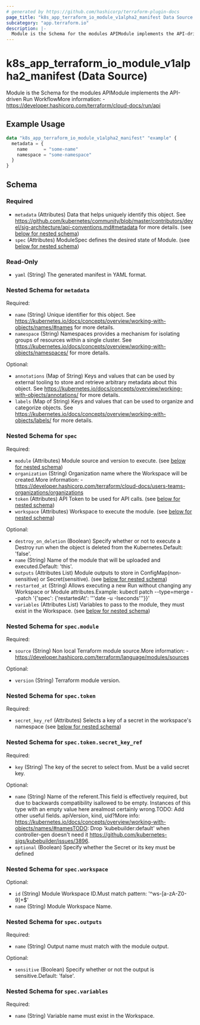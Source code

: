 ```yaml
---
# generated by https://github.com/hashicorp/terraform-plugin-docs
page_title: "k8s_app_terraform_io_module_v1alpha2_manifest Data Source - terraform-provider-k8s"
subcategory: "app.terraform.io"
description: |-
  Module is the Schema for the modules APIModule implements the API-driven Run WorkflowMore information:  - https://developer.hashicorp.com/terraform/cloud-docs/run/api
---
```


# k8s_app_terraform_io_module_v1alpha2_manifest (Data Source)

Module is the Schema for the modules APIModule implements the API-driven Run WorkflowMore information:  - https://developer.hashicorp.com/terraform/cloud-docs/run/api

## Example Usage

```terraform
data "k8s_app_terraform_io_module_v1alpha2_manifest" "example" {
  metadata = {
    name      = "some-name"
    namespace = "some-namespace"
  }
}
```

<!-- schema generated by tfplugindocs -->
## Schema

### Required

- `metadata` (Attributes) Data that helps uniquely identify this object. See https://github.com/kubernetes/community/blob/master/contributors/devel/sig-architecture/api-conventions.md#metadata for more details. (see [below for nested schema](#nestedatt--metadata))
- `spec` (Attributes) ModuleSpec defines the desired state of Module. (see [below for nested schema](#nestedatt--spec))

### Read-Only

- `yaml` (String) The generated manifest in YAML format.

<a id="nestedatt--metadata"></a>
### Nested Schema for `metadata`

Required:

- `name` (String) Unique identifier for this object. See https://kubernetes.io/docs/concepts/overview/working-with-objects/names/#names for more details.
- `namespace` (String) Namespaces provides a mechanism for isolating groups of resources within a single cluster. See https://kubernetes.io/docs/concepts/overview/working-with-objects/namespaces/ for more details.

Optional:

- `annotations` (Map of String) Keys and values that can be used by external tooling to store and retrieve arbitrary metadata about this object. See https://kubernetes.io/docs/concepts/overview/working-with-objects/annotations/ for more details.
- `labels` (Map of String) Keys and values that can be used to organize and categorize objects. See https://kubernetes.io/docs/concepts/overview/working-with-objects/labels/ for more details.


<a id="nestedatt--spec"></a>
### Nested Schema for `spec`

Required:

- `module` (Attributes) Module source and version to execute. (see [below for nested schema](#nestedatt--spec--module))
- `organization` (String) Organization name where the Workspace will be created.More information:  - https://developer.hashicorp.com/terraform/cloud-docs/users-teams-organizations/organizations
- `token` (Attributes) API Token to be used for API calls. (see [below for nested schema](#nestedatt--spec--token))
- `workspace` (Attributes) Workspace to execute the module. (see [below for nested schema](#nestedatt--spec--workspace))

Optional:

- `destroy_on_deletion` (Boolean) Specify whether or not to execute a Destroy run when the object is deleted from the Kubernetes.Default: 'false'.
- `name` (String) Name of the module that will be uploaded and executed.Default: 'this'.
- `outputs` (Attributes List) Module outputs to store in ConfigMap(non-sensitive) or Secret(sensitive). (see [below for nested schema](#nestedatt--spec--outputs))
- `restarted_at` (String) Allows executing a new Run without changing any Workspace or Module attributes.Example: kubectl patch <KIND> <NAME> --type=merge --patch '{'spec': {'restartedAt': '''date -u -Iseconds'''}}'
- `variables` (Attributes List) Variables to pass to the module, they must exist in the Workspace. (see [below for nested schema](#nestedatt--spec--variables))

<a id="nestedatt--spec--module"></a>
### Nested Schema for `spec.module`

Required:

- `source` (String) Non local Terraform module source.More information:  - https://developer.hashicorp.com/terraform/language/modules/sources

Optional:

- `version` (String) Terraform module version.


<a id="nestedatt--spec--token"></a>
### Nested Schema for `spec.token`

Required:

- `secret_key_ref` (Attributes) Selects a key of a secret in the workspace's namespace (see [below for nested schema](#nestedatt--spec--token--secret_key_ref))

<a id="nestedatt--spec--token--secret_key_ref"></a>
### Nested Schema for `spec.token.secret_key_ref`

Required:

- `key` (String) The key of the secret to select from.  Must be a valid secret key.

Optional:

- `name` (String) Name of the referent.This field is effectively required, but due to backwards compatibility isallowed to be empty. Instances of this type with an empty value here arealmost certainly wrong.TODO: Add other useful fields. apiVersion, kind, uid?More info: https://kubernetes.io/docs/concepts/overview/working-with-objects/names/#namesTODO: Drop 'kubebuilder:default' when controller-gen doesn't need it https://github.com/kubernetes-sigs/kubebuilder/issues/3896.
- `optional` (Boolean) Specify whether the Secret or its key must be defined



<a id="nestedatt--spec--workspace"></a>
### Nested Schema for `spec.workspace`

Optional:

- `id` (String) Module Workspace ID.Must match pattern: '^ws-[a-zA-Z0-9]+$'
- `name` (String) Module Workspace Name.


<a id="nestedatt--spec--outputs"></a>
### Nested Schema for `spec.outputs`

Required:

- `name` (String) Output name must match with the module output.

Optional:

- `sensitive` (Boolean) Specify whether or not the output is sensitive.Default: 'false'.


<a id="nestedatt--spec--variables"></a>
### Nested Schema for `spec.variables`

Required:

- `name` (String) Variable name must exist in the Workspace.
